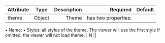 Attribute	|Type	|Description	|Required	|Default|
-----------| :--: | -------: | ------: | -----: |
theme | Object	| Theme | has two properties:
•	Name: 
•	Styles: all styles of the theme. The viewer will use the first style
If omitted, the viewer will not load theme.	 | N	||
